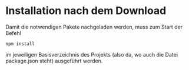 # Installation nach dem Download

Damit die notwendigen Pakete nachgeladen werden, muss zum Start der Befehl

```
npm install
```
im jeweiligen Basisverzeichnis des Projekts (also da, wo auch die Datei package.json steht) ausgeführt werden.
 